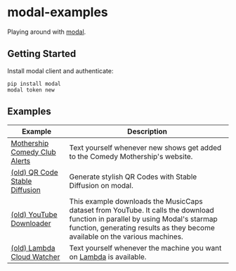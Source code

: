 # modal-examples

Playing around with [modal](https://modal.com).

## Getting Started

Install modal client and authenticate:

```
pip install modal
modal token new
```


## Examples

<!-- Table below -->

| Example | Description |
| --- | --- |
| [Mothership Comedy Club Alerts](./mothership-alerts) | Text yourself whenever new shows get added to the Comedy Mothership's website. |
| [(old) QR Code Stable Diffusion](./qrcode-stable-diffusion) | Generate stylish QR Codes with Stable Diffusion on modal. |
| [(old) YouTube Downloader](./youtube-downloader) | This example downloads the MusicCaps dataset from YouTube. It calls the download function in parallel by using Modal's starmap function, generating results as they become available on the various machines. |
| [(old) Lambda Cloud Watcher](./lambda_watcher) | Text yourself whenever the machine you want on [Lambda](https://lambdalabs.com/cloud) is available. |
